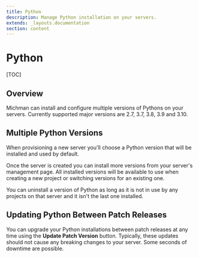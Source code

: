 ```yaml
---
title: Python
description: Manage Python installation on your servers.
extends: _layouts.documentation
section: content
---
```


# Python

[TOC]



## Overview

Michman can install and configure multiple versions of Pythons on your servers.
Currently supported major versions are 2.7, 3.7, 3.8, 3.9 and 3.10.



## Multiple Python Versions

When provisioning a new server you'll choose a Python version that will be installed and used by default.

Once the server is created you can install more versions from your server's management page.
All installed versions will be available to use when creating a new project or switching versions for an existing one.

You can uninstall a version of Python as long as it is not in use by any projects on that server and it isn't the last one installed.



## Updating Python Between Patch Releases

You can upgrade your Python installations between patch releases at any time using the **Update Patch Version** button.
Typically, these updates should not cause any breaking changes to your server. Some seconds of downtime are possible.
